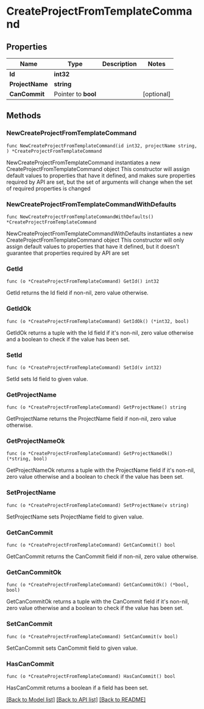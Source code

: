 # CreateProjectFromTemplateCommand

## Properties

Name | Type | Description | Notes
------------ | ------------- | ------------- | -------------
**Id** | **int32** |  | 
**ProjectName** | **string** |  | 
**CanCommit** | Pointer to **bool** |  | [optional] 

## Methods

### NewCreateProjectFromTemplateCommand

`func NewCreateProjectFromTemplateCommand(id int32, projectName string, ) *CreateProjectFromTemplateCommand`

NewCreateProjectFromTemplateCommand instantiates a new CreateProjectFromTemplateCommand object
This constructor will assign default values to properties that have it defined,
and makes sure properties required by API are set, but the set of arguments
will change when the set of required properties is changed

### NewCreateProjectFromTemplateCommandWithDefaults

`func NewCreateProjectFromTemplateCommandWithDefaults() *CreateProjectFromTemplateCommand`

NewCreateProjectFromTemplateCommandWithDefaults instantiates a new CreateProjectFromTemplateCommand object
This constructor will only assign default values to properties that have it defined,
but it doesn't guarantee that properties required by API are set

### GetId

`func (o *CreateProjectFromTemplateCommand) GetId() int32`

GetId returns the Id field if non-nil, zero value otherwise.

### GetIdOk

`func (o *CreateProjectFromTemplateCommand) GetIdOk() (*int32, bool)`

GetIdOk returns a tuple with the Id field if it's non-nil, zero value otherwise
and a boolean to check if the value has been set.

### SetId

`func (o *CreateProjectFromTemplateCommand) SetId(v int32)`

SetId sets Id field to given value.


### GetProjectName

`func (o *CreateProjectFromTemplateCommand) GetProjectName() string`

GetProjectName returns the ProjectName field if non-nil, zero value otherwise.

### GetProjectNameOk

`func (o *CreateProjectFromTemplateCommand) GetProjectNameOk() (*string, bool)`

GetProjectNameOk returns a tuple with the ProjectName field if it's non-nil, zero value otherwise
and a boolean to check if the value has been set.

### SetProjectName

`func (o *CreateProjectFromTemplateCommand) SetProjectName(v string)`

SetProjectName sets ProjectName field to given value.


### GetCanCommit

`func (o *CreateProjectFromTemplateCommand) GetCanCommit() bool`

GetCanCommit returns the CanCommit field if non-nil, zero value otherwise.

### GetCanCommitOk

`func (o *CreateProjectFromTemplateCommand) GetCanCommitOk() (*bool, bool)`

GetCanCommitOk returns a tuple with the CanCommit field if it's non-nil, zero value otherwise
and a boolean to check if the value has been set.

### SetCanCommit

`func (o *CreateProjectFromTemplateCommand) SetCanCommit(v bool)`

SetCanCommit sets CanCommit field to given value.

### HasCanCommit

`func (o *CreateProjectFromTemplateCommand) HasCanCommit() bool`

HasCanCommit returns a boolean if a field has been set.


[[Back to Model list]](../README.md#documentation-for-models) [[Back to API list]](../README.md#documentation-for-api-endpoints) [[Back to README]](../README.md)


